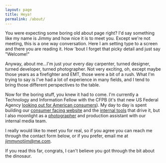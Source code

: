```yaml
---
layout: page
title: Heya!
permalink: /about/
---
```


You were expecting some boring old about page right? I'd say something like my name is Jimmy and how nice it is to meet you. Except we're not meeting, this is a one way conversation. Here I am setting type to a screen and there you are reading it. How 'bout I forget that picky detail and just say "Welcome!"

Anyway, about me...I'm just your every day carpenter, turned designer, turned developer, turned photographer. Not very exciting, oh, except maybe those years as a firefighter and EMT, those were a bit of a rush. What I'm trying to say is I've had a lot of experience in many fields, and I tend to bring those different perspectives to the table.

Now for the boring stuff, you knew it had to come. I'm currently a Technology and Information Fellow with the CFPB (it's that new US Federal Agency [looking out for American consumers](https://www.nytimes.com/2016/09/09/business/dealbook/wells-fargo-fined-for-years-of-harm-to-customers.html)). My day to day is spent building our [consumer facing website](https://www.consumerfinance.gov/) and the [internal tools](https://github.com/cfpb/capital-framework) that drive it, but I also moonlight as a [photographer](https://www.flickr.com/photos/cfpbphotos/albums/72157677092385986) and production assistant with our internal media team.

I really would like to meet you for real, so if you agree you can reach me through the contact form below, or if you prefer, email me at [jimmynotjim@me.com](mailto:jimmynotjim@me.com).

If you read this far, congrats, I can't believe you got through the bit about the dinosaur.
